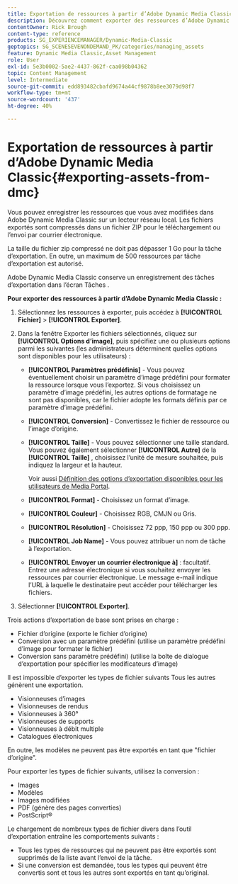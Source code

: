 ```yaml
---
title: Exportation de ressources à partir d’Adobe Dynamic Media Classic
description: Découvrez comment exporter des ressources d’Adobe Dynamic Media Classic.
contentOwner: Rick Brough
content-type: reference
products: SG_EXPERIENCEMANAGER/Dynamic-Media-Classic
geptopics: SG_SCENESEVENONDEMAND_PK/categories/managing_assets
feature: Dynamic Media Classic,Asset Management
role: User
exl-id: 5e3b0002-5ae2-4437-862f-caa098b04362
topic: Content Management
level: Intermediate
source-git-commit: edd893482cbafd9674a44cf9878b8ee3079d98f7
workflow-type: tm+mt
source-wordcount: '437'
ht-degree: 40%

---
```


# Exportation de ressources à partir d’Adobe Dynamic Media Classic{#exporting-assets-from-dmc}

Vous pouvez enregistrer les ressources que vous avez modifiées dans Adobe Dynamic Media Classic sur un lecteur réseau local. Les fichiers exportés sont compressés dans un fichier ZIP pour le téléchargement ou l’envoi par courrier électronique.

La taille du fichier zip compressé ne doit pas dépasser 1 Go pour la tâche d’exportation. En outre, un maximum de 500 ressources par tâche d’exportation est autorisé.

Adobe Dynamic Media Classic conserve un enregistrement des tâches d’exportation dans l’écran Tâches .

**Pour exporter des ressources à partir d’Adobe Dynamic Media Classic :**

1. Sélectionnez les ressources à exporter, puis accédez à **[!UICONTROL Fichier]** > **[!UICONTROL Exporter]**.
1. Dans la fenêtre Exporter les fichiers sélectionnés, cliquez sur **[!UICONTROL Options d’image]**, puis spécifiez une ou plusieurs options parmi les suivantes (les administrateurs déterminent quelles options sont disponibles pour les utilisateurs) :

   * **[!UICONTROL Paramètres prédéfinis]** - Vous pouvez éventuellement choisir un paramètre d’image prédéfini pour formater la ressource lorsque vous l’exportez. Si vous choisissez un paramètre d’image prédéfini, les autres options de formatage ne sont pas disponibles, car le fichier adopte les formats définis par ce paramètre d’image prédéfini.

   * **[!UICONTROL Conversion]** - Convertissez le fichier de ressource ou l’image d’origine.

   * **[!UICONTROL Taille]** - Vous pouvez sélectionner une taille standard. Vous pouvez également sélectionner **[!UICONTROL Autre]** de la **[!UICONTROL Taille]** , choisissez l’unité de mesure souhaitée, puis indiquez la largeur et la hauteur.

     Voir aussi [Définition des options d’exportation disponibles pour les utilisateurs de Media Portal](specifying-export-options-available-media.md#specifying_export_options_available_to_media_portal_users).

   * **[!UICONTROL Format]** - Choisissez un format d’image.

   * **[!UICONTROL Couleur]** - Choisissez RGB, CMJN ou Gris.

   * **[!UICONTROL Résolution]** - Choisissez 72 ppp, 150 ppp ou 300 ppp.

   * **[!UICONTROL Job Name]** - Vous pouvez attribuer un nom de tâche à l’exportation.

   * **[!UICONTROL Envoyer un courrier électronique à]** : facultatif. Entrez une adresse électronique si vous souhaitez envoyer les ressources par courrier électronique. Le message e-mail indique l’URL à laquelle le destinataire peut accéder pour télécharger les fichiers.

1. Sélectionner **[!UICONTROL Exporter]**.

Trois actions d’exportation de base sont prises en charge :

* Fichier d’origine (exporte le fichier d’origine)
* Conversion avec un paramètre prédéfini (utilise un paramètre prédéfini d’image pour formater le fichier)
* Conversion sans paramètre prédéfini) (utilise la boîte de dialogue d’exportation pour spécifier les modificateurs d’image)

Il est impossible d’exporter les types de fichier suivants Tous les autres génèrent une exportation.

* Visionneuses d’images
* Visionneuses de rendus
* Visionneuses à 360°
* Visionneuses de supports
* Visionneuses à débit multiple
* Catalogues électroniques

En outre, les modèles ne peuvent pas être exportés en tant que &quot;fichier d’origine&quot;.

Pour exporter les types de fichier suivants, utilisez la conversion :

* Images
* Modèles
* Images modifiées
* PDF (génère des pages converties)
* PostScript®

Le chargement de nombreux types de fichier divers dans l’outil d’exportation entraîne les comportements suivants :

* Tous les types de ressources qui ne peuvent pas être exportés sont supprimés de la liste avant l’envoi de la tâche.
* Si une conversion est demandée, tous les types qui peuvent être convertis sont et tous les autres sont exportés en tant qu’original.
